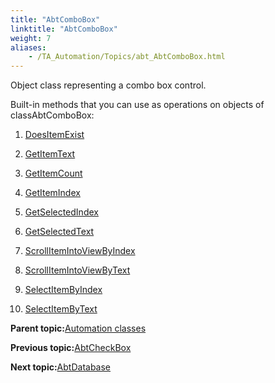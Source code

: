 ```yaml
--- 
title: "AbtComboBox"
linktitle: "AbtComboBox"
weight: 7
aliases: 
    - /TA_Automation/Topics/abt_AbtComboBox.html
---
```


Object class representing a combo box control.

Built-in methods that you can use as operations on objects of classAbtComboBox:

1.  [DoesItemExist](/TA_Automation/Topics/abt_DoesItemExist.html)  

2.  [GetItemText](/TA_Automation/Topics/abt_GetItemText.html)  

3.  [GetItemCount](/TA_Automation/Topics/abt_GetItemCount.html)  

4.  [GetItemIndex](/TA_Automation/Topics/abt_GetItemIndex.html)  

5.  [GetSelectedIndex](/TA_Automation/Topics/abt_GetSelectedIndex.html)  

6.  [GetSelectedText](/TA_Automation/Topics/abt_GetSelectedText.html)  

7.  [ScrollItemIntoViewByIndex](/TA_Automation/Topics/abt_ScrollItemIntoView_1.html)  

8.  [ScrollItemIntoViewByText](/TA_Automation/Topics/abt_ScrollItemIntoView_2.html)  

9.  [SelectItemByIndex](/TA_Automation/Topics/abt_SelectItemByIndex.html)  

10. [SelectItemByText](/TA_Automation/Topics/abt_SelectItemByText.html)  


**Parent topic:**[Automation classes](/TA_Automation/Topics/abt_methods_abt.html)

**Previous topic:**[AbtCheckBox](/TA_Automation/Topics/abt_AbtCheckBox.html)

**Next topic:**[AbtDatabase](/TA_Automation/Topics/abt_Database.html)

